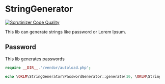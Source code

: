 # StringGenerator

[![Scrutinizer Code Quality](https://scrutinizer-ci.com/g/Angythub/A3_PSR/badges/quality-score.png?b=master)](https://scrutinizer-ci.com/g/Angythub/A3_PSR/?branch=master)

This lib can generate strings like password or Lorem Ipsum.

## Password

This lib generates passwords
 
```php
require __DIR__.'/vendor/autoload.php';

echo \OKLM\StringGenerator\PasswordGenerator::generate(10, \OKLM\StringGenerator\PasswordGenerator::PASSWORD_EASY, '').'<br>';
```
